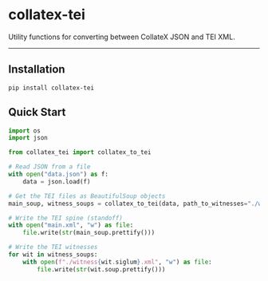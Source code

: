 # collatex-tei

Utility functions for converting between CollateX JSON and TEI XML.

---

## Installation

```console
pip install collatex-tei
```

## Quick Start

```python
import os
import json

from collatex_tei import collatex_to_tei

# Read JSON from a file
with open("data.json") as f:
    data = json.load(f)

# Get the TEI files as BeautifulSoup objects
main_soup, witness_soups = collatex_to_tei(data, path_to_witnesses="./witness")

# Write the TEI spine (standoff)
with open("main.xml", "w") as file:
    file.write(str(main_soup.prettify()))

# Write the TEI witnesses
for wit in witness_soups:
    with open(f"./witness{wit.siglum}.xml", "w") as file:
        file.write(str(wit.soup.prettify()))
```
